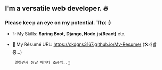 ## I'm a versatile web developer. 🔥

### Please keep an eye on my potential. Thx :)

- ✨ My Skills: **Spring Boot, Django, Node.js(React)** etc.

- 📃 My Résumé URL: https://ckdgns3167.github.io/My-Resume/ (🛠개발 중...)
     
       일하면서 짬날 때마다 조금씩..🤣

